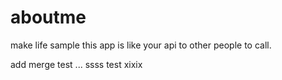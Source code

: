 aboutme
=======

make life sample
this app is like your api to other people to call.

add merge test ...
ssss test
xixix